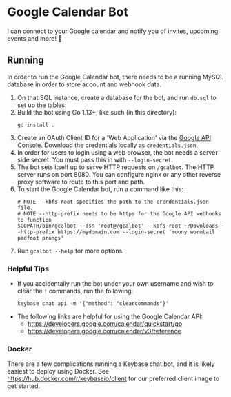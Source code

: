 # Google Calendar Bot

I can connect to your Google calendar and notify you of invites, upcoming events and more! 📅

## Running

In order to run the Google Calendar bot, there needs to be a running MySQL database in
order to store account and webhook data.

1. On that SQL instance, create a database for the bot, and run `db.sql` to set
   up the tables.
2. Build the bot using Go 1.13+, like such (in this directory):
   ```
   go install .
   ```
3. Create an OAuth Client ID for a 'Web Application' via the [Google API
   Console](https://console.developers.google.com/apis/credentials). Download
   the credentials locally as `credentials.json`.
4. In order for users to login using a web browser, the bot needs a server side secret. You must pass this in with `--login-secret`.
5. The bot sets itself up to serve HTTP requests on `/gcalbot`. The HTTP server
   runs on port 8080. You can configure nginx or any other reverse proxy
   software to route to this port and path.
6. To start the Google Calendar bot, run a command like this:
   ```
   # NOTE --kbfs-root specifies the path to the crendentials.json file.
   # NOTE --http-prefix needs to be https for the Google API webhooks to function
   $GOPATH/bin/gcalbot --dsn 'root@/gcalbot' --kbfs-root ~/Downloads --http-prefix https://mydomain.com --login-secret 'moony wormtail padfoot prongs'
   ```
7. Run `gcalbot --help` for more options.

### Helpful Tips

- If you accidentally run the bot under your own username and wish to clear the
  `!` commands, run the following:
  ```
  keybase chat api -m '{"method": "clearcommands"}'
  ```
- The following links are helpful for using the Google Calendar API:
    - https://developers.google.com/calendar/quickstart/go
    - https://developers.google.com/calendar/v3/reference

### Docker

There are a few complications running a Keybase chat bot, and it is likely
easiest to deploy using Docker. See https://hub.docker.com/r/keybaseio/client
for our preferred client image to get started.
